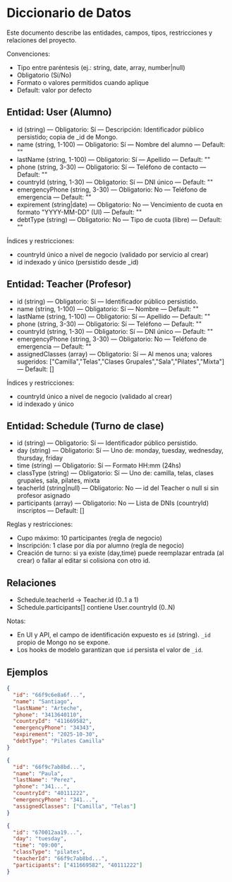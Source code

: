 # Diccionario de Datos

Este documento describe las entidades, campos, tipos, restricciones y relaciones del proyecto.

Convenciones:

- Tipo entre paréntesis (ej.: string, date, array<string>, number|null)
- Obligatorio (Sí/No)
- Formato o valores permitidos cuando aplique
- Default: valor por defecto

## Entidad: User (Alumno)

- id (string) — Obligatorio: Sí — Descripción: Identificador público persistido; copia de \_id de Mongo.
- name (string, 1-100) — Obligatorio: Sí — Nombre del alumno — Default: ""
- lastName (string, 1-100) — Obligatorio: Sí — Apellido — Default: ""
- phone (string, 3-30) — Obligatorio: Sí — Teléfono de contacto — Default: ""
- countryId (string, 1-30) — Obligatorio: Sí — DNI único — Default: ""
- emergencyPhone (string, 3-30) — Obligatorio: No — Teléfono de emergencia — Default: ""
- expirement (string|date) — Obligatorio: No — Vencimiento de cuota en formato "YYYY-MM-DD" (UI) — Default: ""
- debtType (string) — Obligatorio: No — Tipo de cuota (libre) — Default: ""

Índices y restricciones:

- countryId único a nivel de negocio (validado por servicio al crear)
- id indexado y único (persistido desde \_id)

## Entidad: Teacher (Profesor)

- id (string) — Obligatorio: Sí — Identificador público persistido.
- name (string, 1-100) — Obligatorio: Sí — Nombre — Default: ""
- lastName (string, 1-100) — Obligatorio: Sí — Apellido — Default: ""
- phone (string, 3-30) — Obligatorio: Sí — Teléfono — Default: ""
- countryId (string, 1-30) — Obligatorio: Sí — DNI único — Default: ""
- emergencyPhone (string, 3-30) — Obligatorio: No — Teléfono de emergencia — Default: ""
- assignedClasses (array<string>) — Obligatorio: Sí — Al menos una; valores sugeridos: ["Camilla","Telas","Clases Grupales","Sala","Pilates","Mixta"] — Default: []

Índices y restricciones:

- countryId único a nivel de negocio (validado al crear)
- id indexado y único

## Entidad: Schedule (Turno de clase)

- id (string) — Obligatorio: Sí — Identificador público persistido.
- day (string) — Obligatorio: Sí — Uno de: monday, tuesday, wednesday, thursday, friday
- time (string) — Obligatorio: Sí — Formato HH:mm (24hs)
- classType (string) — Obligatorio: Sí — Uno de: camilla, telas, clases grupales, sala, pilates, mixta
- teacherId (string|null) — Obligatorio: No — id del Teacher o null si sin profesor asignado
- participants (array<string>) — Obligatorio: No — Lista de DNIs (countryId) inscriptos — Default: []

Reglas y restricciones:

- Cupo máximo: 10 participantes (regla de negocio)
- Inscripción: 1 clase por día por alumno (regla de negocio)
- Creación de turno: si ya existe (day,time) puede reemplazar entrada (al crear) o fallar al editar si colisiona con otro id.

## Relaciones

- Schedule.teacherId → Teacher.id (0..1 a 1)
- Schedule.participants[] contiene User.countryId (0..N)

Notas:

- En UI y API, el campo de identificación expuesto es `id` (string). `_id` propio de Mongo no se expone.
- Los hooks de modelo garantizan que `id` persista el valor de `_id`.

## Ejemplos

```json
{
  "id": "66f9c6e8a6f...",
  "name": "Santiago",
  "lastName": "Arteche",
  "phone": "3413640110",
  "countryId": "411669582",
  "emergencyPhone": "34343",
  "expirement": "2025-10-30",
  "debtType": "Pilates Camilla"
}
```

```json
{
  "id": "66f9c7ab8bd...",
  "name": "Paula",
  "lastName": "Perez",
  "phone": "341...",
  "countryId": "40111222",
  "emergencyPhone": "341...",
  "assignedClasses": ["Camilla", "Telas"]
}
```

```json
{
  "id": "670012aa19...",
  "day": "tuesday",
  "time": "09:00",
  "classType": "pilates",
  "teacherId": "66f9c7ab8bd...",
  "participants": ["411669582", "40111222"]
}
```
